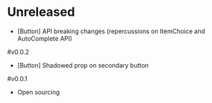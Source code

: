 # Unreleased
- [Button] API breaking changes (repercussions on ItemChoice and AutoComplete API)

#v0.0.2
- [Button] Shadowed prop on secondary button

#v0.0.1
- Open sourcing
